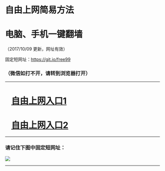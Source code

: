 ﻿# 自由上网简易方法

# 电脑、手机一键翻墙

（2017/10/09 更新，网址有效）

固定短网址：https://git.io/free99

### （微信如打不开，请转到浏览器打开）


***





# &nbsp;&nbsp; <a href="http://ft998315213.fwq-tz-1001.info/fwqtz01.html?t=100900111632 " target="_blank">自由上网入口1</a>
# &nbsp;&nbsp; <a href="http://ft195695313.fwq-tz-1002.info/fwqtz02.html?t=100900116741 " target="_blank">自由上网入口2</a>
***

### 请记住下图中固定短网址：

<img src="https://s3-us-west-2.amazonaws.com/fwq-1001/yjfq-20170905okok.png" /> 


***

